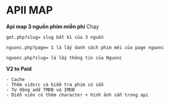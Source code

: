 # APII MAP 
**Api map 3 nguồn phim miễn phí**
Chạy
```
get.php?slug= slug bất kì của 3 nguồn

nguonc.php?page= 1 là lấy danh sách phim mới của page nguonc

nguonc.php?slug= là lấy thông tin của Nguonc
```

**V2 to Paid**
```
- Cache
- Thêm vidsrc và kiểm tra phim có sẵn
- Tự động add TMDB và IMDB
- Diễn viên có thêm character + hình ảnh sẵn trong api
```
